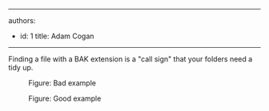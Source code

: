 

---
authors:
  - id: 1
    title: Adam Cogan
---




<span class='intro'> Finding a file with a BAK extension is a &quot;call sign&quot; that your folders need a tidy up. </span>

<dl class="badImage">
            <dt><img src="/SoftwareDevelopment/RulesToBetterDotNETProjects/PublishingImages/bak-bad.jpg" alt="" /></dt>
            <dd>Figure&#58; Bad example</dd>
        </dl>
        <dl class="goodImage">
            <dt><img src="/SoftwareDevelopment/RulesToBetterDotNETProjects/PublishingImages/bak-good.jpg" alt="" /></dt>
            <dd>Figure&#58; Good example</dd>
        </dl>



